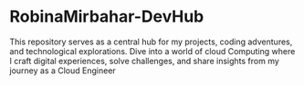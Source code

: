# RobinaMirbahar-DevHub
This repository serves as a central hub for my projects, coding adventures, and technological explorations. Dive into a world of cloud Computing where I craft digital experiences, solve challenges, and share insights from my journey as a Cloud Engineer
